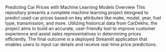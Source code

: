 Predicting Car Prices with Machine Learning Models
Overview
This repository presents a complete machine learning project designed to predict used car prices based on key attributes like make, model, year, fuel type, transmission, and more. Utilizing historical data from CarDekho, the project aims to build an accurate, user-friendly tool to improve customer experience and assist sales representatives in determining prices efficiently. The final outcome is a deployed Streamlit application that enables users to input car details and receive real-time price predictions.

